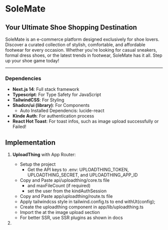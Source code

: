 # SoleMate

## Your Ultimate Shoe Shopping Destination

SoleMate is an e-commerce platform designed exclusively for shoe lovers. Discover a curated collection of stylish, comfortable, and affordable footwear for every occasion. Whether you're looking for casual sneakers, formal dress shoes, or the latest trends in footwear, SoleMate has it all. Step up your shoe game today!

---

### Dependencies

- **Next.js 14**: Full stack framework
- **Typescript**: For Type Safety for JavaScript
- **TailwindCSS**: For Styling
- **Shadcn/ui (library)**: For Components
  - Auto Installed Dependencis: lucide-react
- **Kinde Auth**: For authentication process
- **React Hot Toast**: For toast infos, such as image upload successfully or Failed!

## Implementation

1. **UploadThing** with App Router:

   - Setup the project
     - Get the API keys to .env: UPLOADTHING_TOKEN, UPLOADTHING_SECRET, and UPLOADTHING_APP_ID
   - Copy and Paste api/uploadthing/core.ts file
     - and maxFileCount (if required)
     - set the user from the kindAuthSession
   - Copy and Paste app/uploadthing/route.ts file
   - Apply tailwindcss style in tailwind.config.ts to end withUt(config);
   - Create the uploadthing component in app/lib/uploadthing.ts
   - Import the <UploadDropZone endpoint="imageUploader" /> at the image upload section
   - For better SSR, use SSR plugins as shown in docs

2.
